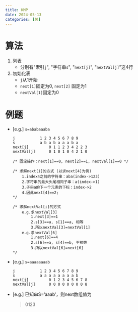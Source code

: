```yaml
---
title: KMP
date: 2024-05-13
categories: [总]
---
```


# 算法
1. 列表
    - 分别有"索引`j`", "字符串`s`", "`next[j]`", "`nextVal[j]`"这4行
2. 初始化表
    - `j`从1开始
    - `next[1]`固定为0, `next[2]` 固定为1
    - `nextVal[1]`固定为0
<!--more-->

# 例题
- [e.g.] `s=ababaaaba`
    ```pseudocode
    j			1 2 3 4 5 6 7 8 9
    s			a b a b a a a b a
    next[j]			0 1 1 2 3 4 2 2 3
    nextVal[j]		0 1 0 1 0 4 2 1 0

    /* 固定操作：next[1]==0, next[2]==1, nextVal[1]==0 */

    /* 求解next[i]的方式 (以求next[4]为例)
        1.index4之前的字符串：aba(index->123)
        2.字符串的最大头尾相同子串：a(index->1)
        3.子串a的下一个元素的下标：index->2
        4.因此next[4]==2;
    */

    /* 求解nextVal[i]的方式
        e.g.求nextVal[3]
            1.next[3]==1
            2.s[3]==a, s[1]==a, 相等
            3.所以nextVal[3]=nextVal[1]
        e.g.求nextVal[6]
            1.next[6]==4
            2.s[6]==a, s[4]==b, 不相等
            3.所以nextVal[6]=next[6]
    */
    ```

- [e.g.] `s=aaaaaaaab`
    ```pseudocode
    j			1 2 3 4 5 6 7 8 9
    s			a a a a a a a a b
    next[j]			0 1 2 3 4 5 6 7 8
    nextVal[j]		0 0 0 0 0 0 0 0 8
    ```

- [e.g.] 已知串S=’aaab’，则next数组值为
    > 0123


